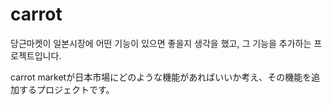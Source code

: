 # carrot

당근마켓이 일본시장에 어떤 기능이 있으면 좋을지 생각을 했고, 그 기능을 추가하는 프로젝트입니다.

carrot marketが日本市場にどのような機能があればいいか考え、その機能を追加するプロジェクトです。

